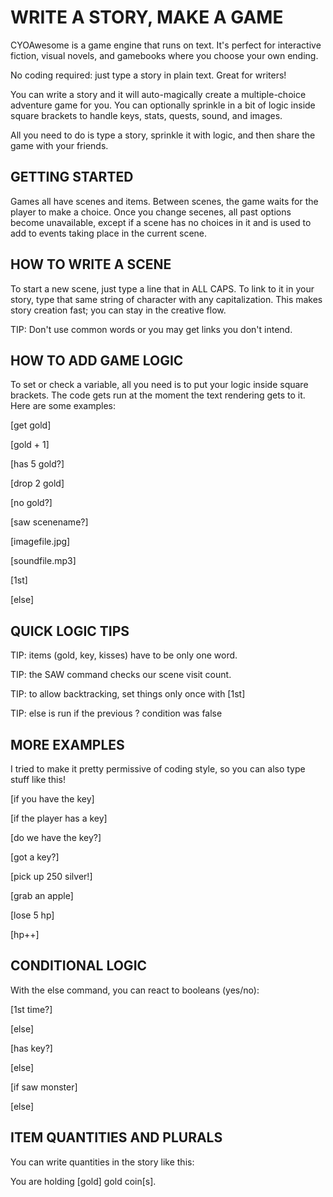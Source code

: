 # WRITE A STORY, MAKE A GAME

CYOAwesome is a game engine that runs on text. It's perfect for interactive fiction, visual novels, and gamebooks where you choose your own ending.

No coding required: just type a story in plain text. Great for writers!

You can write a story and it will auto-magically create a multiple-choice adventure game for you. You can optionally sprinkle in a bit of logic inside square brackets to handle keys, stats, quests, sound, and images.

All you need to do is type a story, sprinkle it with logic, and then share the game with your friends.

## GETTING STARTED

Games all have scenes and items. Between scenes, the game waits for the player to make a choice. Once you change secenes, all past options become unavailable, except if a scene has no choices in it and is used to add to events taking place in the current scene.

## HOW TO WRITE A SCENE

To start a new scene, just type a line that in ALL CAPS. To link to it in your story, type that same string of character with any capitalization. This makes story creation fast; you can stay in the creative flow.

TIP: Don't use common words or you may get links you don't intend.

## HOW TO ADD GAME LOGIC

To set or check a variable, all you need is to put your logic inside square brackets. The code gets run at the moment the text rendering gets to it. Here are some examples:

[get gold]

[gold + 1]

[has 5 gold?]

[drop 2 gold]

[no gold?]

[saw scenename?]

[imagefile.jpg]

[soundfile.mp3]

[1st]

[else]

## QUICK LOGIC TIPS

TIP: items (gold, key, kisses) have to be only one word.

TIP: the SAW command checks our scene visit count.

TIP: to allow backtracking, set things only once with [1st]

TIP: else is run if the previous ? condition was false

## MORE EXAMPLES

I tried to make it pretty permissive of coding style, so you 
can also type stuff like this!

[if you have the key]

[if the player has a key]

[do we have the key?]

[got a key?]

[pick up 250 silver!]

[grab an apple]

[lose 5 hp]

[hp++]

## CONDITIONAL LOGIC

With the else command, you can react to booleans (yes/no):

[1st time?]

[else]

[has key?]

[else]

[if saw monster]

[else]

## ITEM QUANTITIES AND PLURALS

You can write quantities in the story like this:

You are holding [gold] gold coin[s].